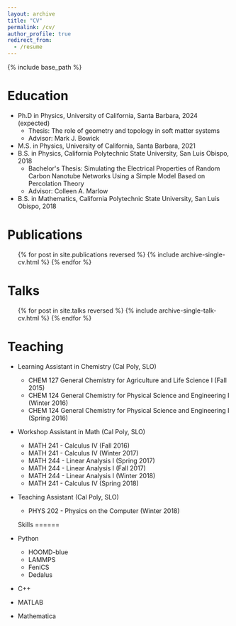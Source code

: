 ```yaml
---
layout: archive
title: "CV"
permalink: /cv/
author_profile: true
redirect_from:
  - /resume
---
```


{% include base_path %}

Education
======
* Ph.D in Physics, University of California, Santa Barbara, 2024 (expected)
  * Thesis: The role of geometry and topology in soft matter systems
  * Advisor: Mark J. Bowick
* M.S. in Physics, University of California, Santa Barbara, 2021
* B.S. in Physics, California Polytechnic State University, San Luis Obispo, 2018
  * Bachelor's Thesis: Simulating the Electrical Properties of Random Carbon Nanotube Networks
Using a Simple Model Based on Percolation Theory
  * Advisor: Colleen A. Marlow
* B.S. in Mathematics, California Polytechnic State University, San Luis Obispo, 2018


Publications
======
  <ul>{% for post in site.publications reversed %}
    {% include archive-single-cv.html %}
  {% endfor %}</ul>
  
Talks
======
  <ul>{% for post in site.talks reversed %}
    {% include archive-single-talk-cv.html  %}
  {% endfor %}</ul>
  
Teaching
======
* Learning Assistant in Chemistry (Cal Poly, SLO)
  * CHEM 127 General Chemistry for Agriculture and Life Science I (Fall 2015)
  * CHEM 124 General Chemistry for Physical Science and Engineering I (Winter 2016)
  * CHEM 124 General Chemistry for Physical Science and Engineering I (Spring 2016)
* Workshop Assistant in Math (Cal Poly, SLO)
  * MATH 241 - Calculus IV (Fall 2016)
  * MATH 241 - Calculus IV (Winter 2017)
  * MATH 244 - Linear Analysis I (Spring 2017)
  * MATH 244 - Linear Analysis I (Fall 2017)
  * MATH 244 - Linear Analysis I (Winter 2018)
  * MATH 241 - Calculus IV (Spring 2018)
* Teaching Assistant (Cal Poly, SLO)
  * PHYS 202 - Physics on the Computer (Winter 2018) 
  

  Skills
======
* Python
  * HOOMD-blue
  * LAMMPS
  * FeniCS
  * Dedalus  
* C++
* MATLAB
* Mathematica


